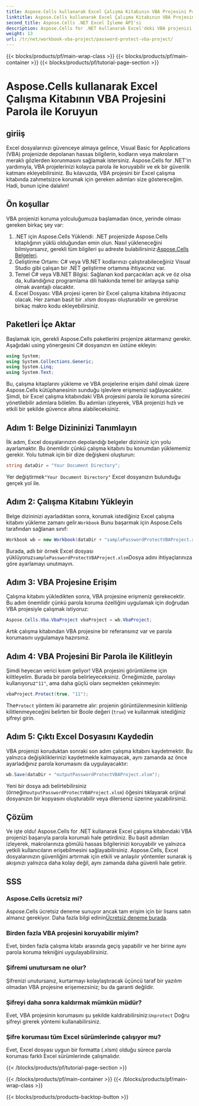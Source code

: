 ```yaml
---
title: Aspose.Cells kullanarak Excel Çalışma Kitabının VBA Projesini Parola ile Koruyun
linktitle: Aspose.Cells kullanarak Excel Çalışma Kitabının VBA Projesini Parola ile Koruyun
second_title: Aspose.Cells .NET Excel İşleme API'si
description: Aspose.Cells for .NET kullanarak Excel'deki VBA projenizi kolayca parola ile koruyun. Gelişmiş güvenlik için bu adım adım kılavuzu izleyin.
weight: 13
url: /tr/net/workbook-vba-project/password-protect-vba-project/
---
```


{{< blocks/products/pf/main-wrap-class >}}
{{< blocks/products/pf/main-container >}}
{{< blocks/products/pf/tutorial-page-section >}}

# Aspose.Cells kullanarak Excel Çalışma Kitabının VBA Projesini Parola ile Koruyun

## giriiş
Excel dosyalarınızı güvenceye almaya gelince, Visual Basic for Applications (VBA) projenizde depolanan hassas bilgilerin, kodların veya makroların meraklı gözlerden korunmasını sağlamak istersiniz. Aspose.Cells for .NET'in yardımıyla, VBA projelerinizi kolayca parola ile koruyabilir ve ek bir güvenlik katmanı ekleyebilirsiniz. Bu kılavuzda, VBA projesini bir Excel çalışma kitabında zahmetsizce korumak için gereken adımları size göstereceğim. Hadi, bunun içine dalalım!
## Ön koşullar
VBA projenizi koruma yolculuğumuza başlamadan önce, yerinde olması gereken birkaç şey var:
1.  .NET için Aspose.Cells Yüklendi: .NET projenizde Aspose.Cells kitaplığının yüklü olduğundan emin olun. Nasıl yükleneceğini bilmiyorsanız, gerekli tüm bilgileri şu adreste bulabilirsiniz:[Aspose.Cells Belgeleri](https://reference.aspose.com/cells/net/).
2. Geliştirme Ortamı: C# veya VB.NET kodlarınızı çalıştırabileceğiniz Visual Studio gibi çalışan bir .NET geliştirme ortamına ihtiyacınız var.
3. Temel C# veya VB.NET Bilgisi: Sağlanan kod parçacıkları açık ve öz olsa da, kullandığınız programlama dili hakkında temel bir anlayışa sahip olmak avantajlı olacaktır.
4. Excel Dosyası: VBA projesi içeren bir Excel çalışma kitabına ihtiyacınız olacak. Her zaman basit bir .xlsm dosyası oluşturabilir ve gerekirse birkaç makro kodu ekleyebilirsiniz.
## Paketleri İçe Aktar
Başlamak için, gerekli Aspose.Cells paketlerini projenize aktarmanız gerekir. Aşağıdaki using yönergesini C# dosyanızın en üstüne ekleyin:
```csharp
using System;
using System.Collections.Generic;
using System.Linq;
using System.Text;
```
Bu, çalışma kitaplarını yükleme ve VBA projelerine erişim dahil olmak üzere Aspose.Cells kütüphanesinin sunduğu işlevlere erişmenizi sağlayacaktır.
Şimdi, bir Excel çalışma kitabındaki VBA projesini parola ile koruma sürecini yönetilebilir adımlara bölelim. Bu adımları izleyerek, VBA projenizi hızlı ve etkili bir şekilde güvence altına alabileceksiniz.
## Adım 1: Belge Dizininizi Tanımlayın
İlk adım, Excel dosyalarınızın depolandığı belgeler dizininiz için yolu ayarlamaktır. Bu önemlidir çünkü çalışma kitabını bu konumdan yüklememiz gerekir. Yolu tutmak için bir dize değişkeni oluşturun:
```csharp
string dataDir = "Your Document Directory";
```
 Yer değiştirmek`"Your Document Directory"` Excel dosyanızın bulunduğu gerçek yol ile.
## Adım 2: Çalışma Kitabını Yükleyin
 Belge dizininizi ayarladıktan sonra, korumak istediğiniz Excel çalışma kitabını yükleme zamanı gelir.`Workbook` Bunu başarmak için Aspose.Cells tarafından sağlanan sınıf:
```csharp
Workbook wb = new Workbook(dataDir + "samplePasswordProtectVBAProject.xlsm");
```
 Burada, adlı bir örnek Excel dosyası yüklüyoruz`samplePasswordProtectVBAProject.xlsm`Dosya adını ihtiyaçlarınıza göre ayarlamayı unutmayın.
## Adım 3: VBA Projesine Erişim
Çalışma kitabını yükledikten sonra, VBA projesine erişmeniz gerekecektir. Bu adım önemlidir çünkü parola koruma özelliğini uygulamak için doğrudan VBA projesiyle çalışmak istiyoruz:
```csharp
Aspose.Cells.Vba.VbaProject vbaProject = wb.VbaProject;
```
Artık çalışma kitabından VBA projesine bir referansınız var ve parola korumasını uygulamaya hazırsınız.
## Adım 4: VBA Projesini Bir Parola ile Kilitleyin
Şimdi heyecan verici kısım geliyor! VBA projesini görüntüleme için kilitleyelim. Burada bir parola belirleyeceksiniz. Örneğimizde, parolayı kullanıyoruz`"11"`, ama daha güçlü olanı seçmekten çekinmeyin:
```csharp
vbaProject.Protect(true, "11");
```
 The`Protect` yöntem iki parametre alır: projenin görüntülenmesinin kilitlenip kilitlenmeyeceğini belirten bir Boole değeri (`true`) ve kullanmak istediğiniz şifreyi girin.
## Adım 5: Çıktı Excel Dosyasını Kaydedin
VBA projenizi koruduktan sonraki son adım çalışma kitabını kaydetmektir. Bu yalnızca değişikliklerinizi kaydetmekle kalmayacak, aynı zamanda az önce ayarladığınız parola korumasını da uygulayacaktır:
```csharp
wb.Save(dataDir + "outputPasswordProtectVBAProject.xlsm");
```
 Yeni bir dosya adı belirtebilirsiniz (örneğin`outputPasswordProtectVBAProject.xlsm`) öğesini tıklayarak orijinal dosyanızın bir kopyasını oluşturabilir veya dilerseniz üzerine yazabilirsiniz.
## Çözüm
Ve işte oldu! Aspose.Cells for .NET kullanarak Excel çalışma kitabındaki VBA projenizi başarıyla parola korumalı hale getirdiniz. Bu basit adımları izleyerek, makrolarınıza gömülü hassas bilgilerinizi koruyabilir ve yalnızca yetkili kullanıcıların erişebilmesini sağlayabilirsiniz. Aspose.Cells, Excel dosyalarınızın güvenliğini artırmak için etkili ve anlaşılır yöntemler sunarak iş akışınızı yalnızca daha kolay değil, aynı zamanda daha güvenli hale getirir.
## SSS
### Aspose.Cells ücretsiz mi?
 Aspose.Cells ücretsiz deneme sunuyor ancak tam erişim için bir lisans satın almanız gerekiyor. Daha fazla bilgi edinin[Ücretsiz deneme burada](https://releases.aspose.com/).
### Birden fazla VBA projesini koruyabilir miyim?
Evet, birden fazla çalışma kitabı arasında geçiş yapabilir ve her birine aynı parola koruma tekniğini uygulayabilirsiniz.
### Şifremi unutursam ne olur?
Şifrenizi unutursanız, kurtarmayı kolaylaştıracak üçüncü taraf bir yazılım olmadan VBA projesine erişemezsiniz; bu da garanti değildir.
### Şifreyi daha sonra kaldırmak mümkün müdür?
Evet, VBA projesinin korumasını şu şekilde kaldırabilirsiniz:`Unprotect` Doğru şifreyi girerek yöntemi kullanabilirsiniz.
### Şifre koruması tüm Excel sürümlerinde çalışıyor mu?
Evet, Excel dosyası uygun bir formatta (.xlsm) olduğu sürece parola koruması farklı Excel sürümlerinde çalışmalıdır.

{{< /blocks/products/pf/tutorial-page-section >}}

{{< /blocks/products/pf/main-container >}}
{{< /blocks/products/pf/main-wrap-class >}}

{{< blocks/products/products-backtop-button >}}
